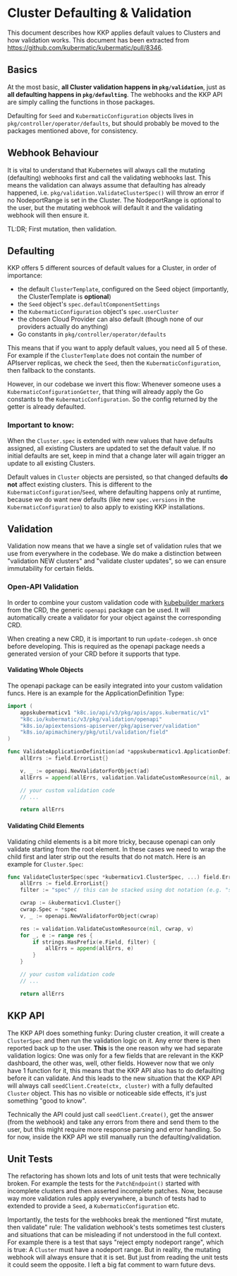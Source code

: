 # Cluster Defaulting & Validation

This document describes how KKP applies default values to Clusters and how validation works. This
document has been extracted from https://github.com/kubermatic/kubermatic/pull/8346.

## Basics

At the most basic, **all Cluster validation happens in `pkg/validation`**, just as **all defaulting
happens in `pkg/defaulting`**. The webhooks and the KKP API are simply calling the functions in
those packages.

Defaulting for `Seed` and `KubermaticConfiguration` objects lives in `pkg/controller/operator/defaults`,
but should probably be moved to the packages mentioned above, for consistency.

## Webhook Behaviour

It is vital to understand that Kubernetes will always call the mutating (defaulting) webhooks first
and call the validating webhooks last. This means the validation can always assume that defaulting
has already happened, i.e. `pkg/validation.ValidateClusterSpec()` will throw an error if no NodeportRange
is set in the Cluster. The NodeportRange is optional to the user, but the mutating webhook will default
it and the validating webhook will then ensure it.

TL:DR; First mutation, then validation.

## Defaulting

KKP offers 5 different sources of default values for a Cluster, in order of importance:

* the default `ClusterTemplate`, configured on the Seed object (importantly, the ClusterTemplate is **optional**)
* the `Seed` object's `spec.defaultComponentSettings`
* the `KubermaticConfiguration` object's `spec.userCluster`
* the chosen Cloud Provider can also default (though none of our providers actually do anything)
* Go constants in `pkg/controller/operator/defaults`

This means that if you want to apply default values, you need all 5 of these. For example if the
`ClusterTemplate` does not contain the number of APIserver replicas, we check the `Seed`, then the
`KubermaticConfiguration`, then fallback to the constants.

However, in our codebase we invert this flow: Whenever someone uses a `KubermaticConfigurationGetter`,
that thing will already apply the Go constants to the `KubermaticConfiguration`. So the config returned
by the getter is already defaulted.

### Important to know:
When the `Cluster.spec` is extended with new values that have defaults assigned, all existing Clusters are updated to set the default value.
If no initial defaults are set, keep in mind that a change later will again trigger an update to all existing Clusters.

Default values in `Cluster` objects are persisted, so that changed defaults **do not**
affect existing clusters. This is different to the `KubermaticConfiguration`/`Seed`, where defaulting
happens only at runtime, because we do want new defaults (like new `spec.versions` in the `KubermaticConfiguration`)
to also apply to existing KKP installations.

## Validation

Validation now means that we have a single set of validation rules that we use from everywhere in the
codebase. We do make a distinction between "validation NEW clusters" and "validate cluster updates", so
we can ensure immutability for certain fields.

### Open-API Validation

In order to combine your custom validation code with [kubebuilder markers](https://book.kubebuilder.io/reference/markers/crd-validation.html) from the CRD, the generic `openapi` package can be used. It will automatically create a validator for your object against the corresponding CRD.

When creating a new CRD, it is important to run `update-codegen.sh` once before developing. This is required as the openapi package needs a generated version of your CRD before it supports that type.

#### Validating Whole Objects

The openapi package can be easily integrated into your custom validation funcs. Here is an example for the ApplicationDefinition Type:

```Go
import (
	appskubermaticv1 "k8c.io/api/v3/pkg/apis/apps.kubermatic/v1"
	"k8c.io/kubermatic/v3/pkg/validation/openapi"
	"k8s.io/apiextensions-apiserver/pkg/apiserver/validation"
	"k8s.io/apimachinery/pkg/util/validation/field"
)

func ValidateApplicationDefinition(ad *appskubermaticv1.ApplicationDefinition) field.ErrorList {
	allErrs := field.ErrorList{}

	v, _ := openapi.NewValidatorForObject(ad)
	allErrs = append(allErrs, validation.ValidateCustomResource(nil, ad, v)...)

	// your custom validation code
	// ...

	return allErrs
```

#### Validating Child Elements

Validating child elements is a bit more tricky, because openapi can only validate starting from the root element. In these cases we need to wrap the child first and later strip out the results that do not match. Here is an example for `Cluster.Spec`:

```Go
func ValidateClusterSpec(spec *kubermaticv1.ClusterSpec, ...) field.ErrorList {
	allErrs := field.ErrorList{}
	filter := "spec" // this can be stacked using dot notation (e.g. "spec.cloud")

	cwrap := &kubermaticv1.Cluster{}
	cwrap.Spec = *spec
	v, _ := openapi.NewValidatorForObject(cwrap)

	res := validation.ValidateCustomResource(nil, cwrap, v)
	for _, e := range res {
		if strings.HasPrefix(e.Field, filter) {
			allErrs = append(allErrs, e)
		}
	}

	// your custom validation code
	// ...

	return allErrs
```

## KKP API

The KKP API does something funky: During cluster creation, it will create a `ClusterSpec` and then run the
validation logic on it. Any error there is then reported back up to the user. **This** is the one reason why
we had separate validation logics: One was only for a few fields that are relevant in the KKP dashboard, the
other was, well, other fields. However now that we only have 1 function for it, this means that the KKP API
also has to do defaulting before it can validate. And this leads to the new situation that the KKP API will
always call `seedClient.Create(ctx, cluster)` with a fully defaulted `Cluster` object. This has no visible
or noticeable side effects, it's just something "good to know".

Technically the API could just call `seedClient.Create()`, get the answer (from the webhook) and take any
errors from there and send them to the user, but this might require more response parsing and error handling.
So for now, inside the KKP API we still manually run the defaulting/validation.

## Unit Tests

The refactoring has shown lots and lots of unit tests that were technically broken. For example the tests for
the `PatchEndpoint()` started with incomplete clusters and then asserted incomplete patches. Now, because way
more validation rules apply everywhere, a bunch of tests had to extended to provide a `Seed`, a
`KubermaticConfiguration` etc.

Importantly, the tests for the webhooks break the mentioned "first mutate, then validate" rule: The validation
webhook's tests sometimes test clusters and situations that can be misleading if not understood in the full
context. For example there is a test that says "reject empty nodeport range", which is true: A `Cluster` must
have a nodeport range. But in reality, the mutating webhook will always ensure that it is set. But just from
reading the unit tests it could seem the opposite. I left a big fat comment to warn future devs.

